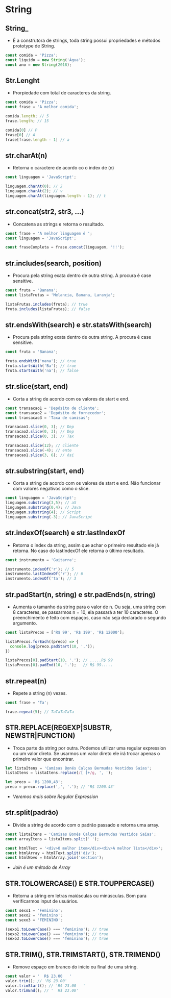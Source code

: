 # String

## String_

* É a construtora de strings, toda string possui propriedades e métodos prototype de String.

~~~javascript
const comida = 'Pizza';
const liquido = new String('Água');
const ano = new String(2018);
~~~

## Str.Lenght

* Prorpiedade com total de caracteres da string.

~~~javascript
const comida = 'Pizza';
const frase = 'A melhor comida';

comida.length; // 5
frase.length; // 15

comida[0] // P
frase[0] // A
frase[frase.length - 1] // a
~~~

## str.charAt(n)

* Retorna o caractere de acordo co o index de (n)

~~~javascript
const linguagem = 'JavaScript';

linguagem.charAt(0); // J
linguagem.charAt(2); // v
linguagem.charAt(linguagem.length - 1); // t
~~~

## str.concat(str2, str3, ...)

* Concatena as strings e retorna o resultado.

~~~javascript
const frase = 'A melhor linguagem é ';
const linguagem = 'JavaScript';

const fraseCompleta = frase.concat(linguagem, '!!');
~~~

## str.includes(search, position)

* Procura pela string exata dentro de outra string. A procura é case sensitive.

~~~javascript
const fruta = 'Banana';
const listaFrutas = 'Melancia, Banana, Laranja';

listaFrutas.includes(fruta); // true
fruta.includes(listaFrutas); // false
~~~

## str.endsWith(search) e str.statsWith(search)

* Procura pela string exata dentro de outra string. A procura é case sensitive.

~~~javascript
const fruta = 'Banana';

fruta.endsWith('nana'); // true
fruta.startsWith('Ba'); // true
fruta.startsWith('na'); // false
~~~

## str.slice(start, end)

* Corta a string de acordo com os valores de start e end.

~~~javascript
const transacao1 = 'Depósito de cliente';
const transacao2 = 'Depósito de fornecedor';
const transacao3 = 'Taxa de camisas';

transacao1.slice(0, 3); // Dep
transacao2.slice(0, 3); // Dep
transacao3.slice(0, 3); // Tax

transacao1.slice(12); // cliente
transacao1.slice(-4); // ente
transacao1.slice(3, 6); // ósi
~~~

## str.substring(start, end)

* Corta a string de acordo com os valores de start e end. Não funcionar com valores negativos como o slice.

~~~javascript
const linguagem = 'JavaScript';
linguagem.substring(3,5); // aS
linguagem.substring(0,4); // Java
linguagem.substring(4); // Script
linguagem.substring(-3); // JavaScript 
~~~

## str.indexOf(search) e str.lastIndexOf

* Retorna o index da string, assim que achar o primeiro resultado ele já retorna. No caso do lastIndexOf ele retorna o último resultado.

~~~javascript
const instrumento = 'Guitarra';

instrumento.indexOf('r'); // 5
instrumento.lastIndexOf('r'); // 6
instrumento.indexOf('ta'); // 3
~~~

## str.padStart(n, string) e str.padEnds(n, string)

* Aumenta o tamanho da string para o valor de n. Ou seja, uma string com 8 caracteres, se passarmos n = 10, ela passará a ter 10 caracteres. O preenchimento é feito com espaços, caso não seja declarado o segundo argumento.

~~~javascript
const listaPrecos = ['R$ 99', 'R$ 199', 'R$ 12000'];

listaPrecos.forEach((preco) => {
  console.log(preco.padStart(10, '.'));
})

listaPrecos[0].padStart(10, '.'); // .....R$ 99
listaPrecos[0].padEnd(10, '.');   // R$ 99.....
~~~

## str.repeat(n)

* Repete a string (n) vezes.

~~~javascript
const frase = 'Ta';

frase.repeat(5); // TaTaTaTaTa
~~~

## STR.REPLACE(REGEXP|SUBSTR, NEWSTR|FUNCTION)

* Troca parte da string por outra. Podemos utilizar uma regular expression ou um valor direto. Se usarmos um valor direto ele irá trocar apenas o primeiro valor que encontrar.

~~~javascript
let listaItens = 'Camisas Bonés Calças Bermudas Vestidos Saias';
listaItens = listaItens.replace(/[ ]+/g, ', ');

let preco = 'R$ 1200,43';
preco = preco.replace(',', '.'); // 'R$ 1200.43'
~~~

* *Veremos mais sobre Regular Expression*

## str.split(padrão)

* Divide a string de acordo com o padrão passado e retorna uma array.

~~~javascript
const listaItens = 'Camisas Bonés Calças Bermudas Vestidos Saias';
const arrayItens = listaItens.split(' ');

const htmlText = '<div>O melhor item</div><div>A melhor lista</div>';
const htmlArray = htmlText.split('div');
const htmlNovo = htmlArray.join('section');
~~~

* *Join é um método de Array*

## STR.TOLOWERCASE() E STR.TOUPPERCASE()

* Retorna a string em letras maiúsculas ou minúsculas. Bom para verificarmos input de usuários.

~~~javascript
const sexo1 = 'Feminino';
const sexo2 = 'feminino';
const sexo3 = 'FEMININO';

(sexo1.toLowerCase() === 'feminino'); // true
(sexo2.toLowerCase() === 'feminino'); // true
(sexo3.toLowerCase() === 'feminino'); // true
~~~

## STR.TRIM(), STR.TRIMSTART(), STR.TRIMEND()

* Remove espaço em branco do início ou final de uma string.

~~~javascript
const valor = '  R$ 23.00   ' 
valor.trim(); // 'R$ 23.00'
valor.trimStart(); // 'R$ 23.00   '
valor.trimEnd(); // '  R$ 23.00'
~~~
